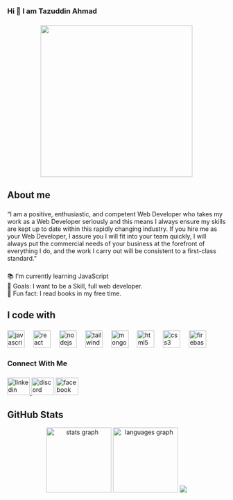 <h3 align="left">Hi 👋 I am Tazuddin Ahmad</h3>

###

<div align="center">
  <img height="350" src="https://scontent.fdac41-1.fna.fbcdn.net/v/t39.30808-6/476503917_9336002673180402_5215390031825706487_n.png?_nc_cat=108&ccb=1-7&_nc_sid=cc71e4&_nc_eui2=AeE92PPFV9MiF_cwIOCvArl3TfHt-Bs94MtN8e34Gz3gy_-rE0B56UAiRRfVic5GZpOs2ZmTSqLs1TOuGGV-6Dl9&_nc_ohc=lwsGbc3JGwQQ7kNvgEQjyES&_nc_zt=23&_nc_ht=scontent.fdac41-1.fna&_nc_gid=AlYaD-ZQnKDUIo_BT3yxQcQ&oh=00_AYCJ7lO5VFMhOj0991J0q-u695ZQ8zOKT1CHpc7ypR0I_A&oe=67A8E679"  />
</div>


###
<h2 align="left">About me</h2>

###

<p align="left">“I am a positive, enthusiastic, and competent Web Developer who takes my work as a Web Developer seriously and this means I always ensure my skills are kept up to date within this rapidly changing industry. If you hire me as your Web Developer, I assure you I will fit into your team quickly, I will always put the commercial needs of your business at the forefront of everything I do, and the work I carry out will be consistent to a first-class standard.”</p>

###

<p align="left">📚 I'm currently learning JavaScript<br>🎯 Goals: I want to be a Skill, full web developer.<br>🎲 Fun fact: I read books in my free time.</p>

###

<h2 align="left">I code with</h2>

###

<div align="left">
  <img src="https://cdn.jsdelivr.net/gh/devicons/devicon/icons/javascript/javascript-original.svg" height="40" alt="javascript logo"  />
  <img width="12" />
  <img src="https://cdn.jsdelivr.net/gh/devicons/devicon/icons/react/react-original.svg" height="40" alt="react logo"  />
  <img width="12" />
  <img src="https://cdn.jsdelivr.net/gh/devicons/devicon/icons/nodejs/nodejs-original.svg" height="40" alt="nodejs logo"  />
  <img width="12" />
  <img src="https://cdn.jsdelivr.net/gh/devicons/devicon/icons/tailwindcss/tailwindcss-original-wordmark.svg" height="40" alt="tailwindcss logo"  />
  <img width="12" />
  <img src="https://cdn.jsdelivr.net/gh/devicons/devicon/icons/mongodb/mongodb-original.svg" height="40" alt="mongodb logo"  />
  <img width="12" />
  <img src="https://cdn.jsdelivr.net/gh/devicons/devicon/icons/html5/html5-original.svg" height="40" alt="html5 logo"  />
  <img width="12" />
  <img src="https://cdn.jsdelivr.net/gh/devicons/devicon/icons/css3/css3-original.svg" height="40" alt="css3 logo"  />
  <img width="12" />
  <img src="https://cdn.jsdelivr.net/gh/devicons/devicon/icons/firebase/firebase-plain.svg" height="40" alt="firebase logo"  />
</div>

###

<h3 align="left">Connect With Me</h3>

###

<div align="left">
  <a href="https://www.linkedin.com/in/tazuddin-ahmad-4a5673270/" target="_blank">
    <img src="https://raw.githubusercontent.com/maurodesouza/profile-readme-generator/master/src/assets/icons/social/linkedin/default.svg" width="52" height="40" alt="linkedin logo"  />
  </a>
  <img src="https://raw.githubusercontent.com/maurodesouza/profile-readme-generator/master/src/assets/icons/social/discord/default.svg" width="52" height="40" alt="discord logo"  />
  <a href="https://www.facebook.com/taz.uddin.7" target="_blank">
    <img src="https://raw.githubusercontent.com/maurodesouza/profile-readme-generator/master/src/assets/icons/social/facebook/default.svg" width="52" height="40" alt="facebook logo"  />
  </a>
</div>



<h2 align="left">GitHub Stats</h2>

<div align="center">
  <img src="https://github-readme-stats.vercel.app/api?username=Tazuddin26&hide_title=false&hide_rank=false&show_icons=true&include_all_commits=true&count_private=true&disable_animations=false&theme=dracula&locale=en&hide_border=false&order=1" height="150" alt="stats graph"  />
  <img src="https://github-readme-stats.vercel.app/api/top-langs?username=Tazuddin26&locale=en&hide_title=false&layout=compact&card_width=320&langs_count=5&theme=dracula&hide_border=false&order=2" height="150" alt="languages graph"  />
<img src="https://streak-stats.demolab.com/?user=Tazuddin26&theme=dracula"/>
</div>




###
